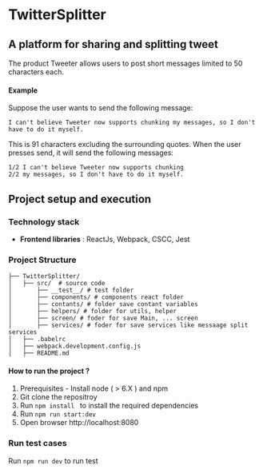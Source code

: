 # TwitterSplitter
## A platform for sharing and splitting tweet
The product Tweeter allows users to post short messages limited to 50 characters each.
#### Example
Suppose the user wants to send the following message:

    I can't believe Tweeter now supports chunking my messages, so I don't have to do it myself.

This is 91 characters excluding the surrounding quotes. When the user presses send, it will send the following messages:

    1/2 I can't believe Tweeter now supports chunking
    2/2 my messages, so I don't have to do it myself.

## Project setup and execution

### Technology stack 
  - **Frontend libraries** : ReactJs, Webpack, CSCC, Jest

### Project Structure
```
├── TwitterSplitter/
│   ├── src/  # source code
│       ├── __test__/ # test folder
│       ├── components/ # components react folder
│       ├── contants/ # folder save contant variables 
│       ├── helpers/ # folder for utils, helper
│       ├── screen/ # foder for save Main, ... screen
│       ├── services/ # foder for save services like messaage split services
│   ├── .babelrc
│   ├── webpack.development.config.js
│   ├── README.md

```

#### How to run the project ?
1. Prerequisites - Install node ( > 6.X ) and npm
2. Git clone the repositroy
3. Run ```npm install ``` to install the required dependencies
4. Run ```npm run start:dev ```
5. Open browser http://localhost:8080


### Run test cases
Run ``` npm run dev ``` to run test 